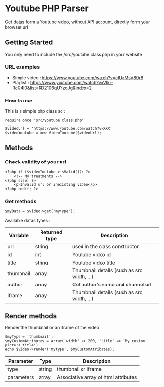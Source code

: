 # Youtube PHP Parser

Get datas form a Youtube video, without API account, directly form your browser url 

## Getting Started

You only need to include the /src/youtube.class.php in your website

### URL examples

* Simple video : https://www.youtube.com/watch?v=cIUoMsV80r8
* Playlist : https://www.youtube.com/watch?v=VIkr-RcQ4l0&list=RD2106qUYzqJg&index=2

### How to use

This is a simple php class so :

```
require_once 'src/youtube.class.php'
...
$videoUrl = 'https://www.youtube.com/watch?v=XXX'
$videoYoutube = new VideoYoutube($videoUrl);
```

## Methods

### Check validity of your url

```
<?php if ($videoYoutube->isValid()): ?>
    <!-- My treatments -->
<?php else: ?>
    <p>Invalid url or inexisting video</p>
<?php endif; ?>
```

### Get methods

```
$myData = $video->get('mytype');
```

Available datas types :

| Variable | Returned type | Description |
|---|---|---|
| url | string | used in the class constructor |
| id | int | Youtube video id |
| title | string | Youtube video title |
| thumbnail | array | Thumbnail details (such as src, width, ...) |
| author | array | Get author's name and channel url |
| iframe | array | Thumbnail details (such as src, width, ...) |

## Render methods

Render the thumbnail or an iframe of the video

```
$myType = 'thumbnail';
$myCustomAtributes = array('width' => 200, 'title' => 'My custom picture title') ;
echo $video->render('mytype', $myCustomAtributes);
```
| Parameter | Type | Description |
|---|---|---|
| type | string | thumbnail or iframe |
| parameters | array | Associative array of html attributes